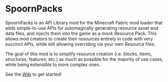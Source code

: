 # SpoornPacks
SpoornPacks is an API Library mod for the Minecraft Fabric mod loader that adds simple-to-use APIs for automagically generating resource asset and data files, and injects them into the game as a mock Resource Pack. This allows mod creators to create their resources entirely in code with very succinct APIs, while still allowing overriding via your own Resource files.

The goal of this mod is to simplify resource creation (i.e. blocks, items, structures, features, etc.) as much as possible for the majority of use cases, while being extensible to more complex ones.

See the [Wiki](https://github.com/spoorn/SpoornPacks/wiki) to get started!

